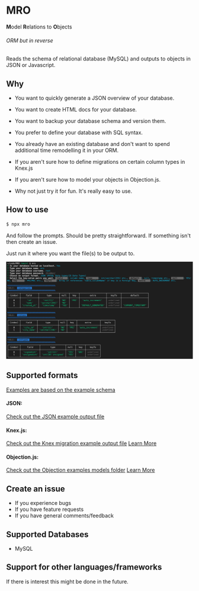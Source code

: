 # MRO

**M**odel **R**elations to **O**bjects

###### ORM but in reverse

Reads the schema of relational database (MySQL) and outputs to objects in JSON or Javascript. 

## Why

- You want to quickly generate a JSON overview of your database.

- You want to create HTML docs for your database. 

- You want to backup your database schema and version them.

- You prefer to define your database with SQL syntax. 

- You already have an existing database and don't want to spend additional time remodelling it in your ORM.

- If you aren't sure how to define migrations on certain column types in Knex.js

- If you aren't sure how to model your objects in Objection.js.

- Why not just try it for fun. It's really easy to use. 

## How to use

```bash
$ npx mro
```

And follow the prompts. Should be pretty straightforward. If something isn't then create an issue. 

Just run it where you want the file(s) to be output to. 

![Cli Example](./examples/cli_example.png)

## Supported formats

[Examples are based on the example schema](/examples/example_schema.sql)

#### JSON:

[Check out the JSON example output file](/examples/jsonschema.json)

#### Knex.js: 

[Check out the Knex migration example output file](/examples/20210809039554_mro_migration.js) 
[Learn More](http://knexjs.org/#Migrations-API)

#### Objection.js: 

[Check out the Objection examples models folder](/examples/objection_models) 
[Learn More](https://vincit.github.io/objection.js/guide/models.html#examples)


## Create an issue

- If you experience bugs
- If you have feature requests 
- If you have general comments/feedback 

## Supported Databases

- MySQL

## Support for other languages/frameworks

If there is interest this might be done in the future.
